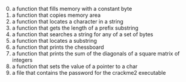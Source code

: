 0. a function that fills memory with a constant byte
1. a function that copies memory area
2. a function that locates a character in a string
3. a function that gets the length of a prefix substring
4. a function that searches a string for any of a set of bytes
5. a function that locates a substring
6. a function that prints the chessboard
7. a function that prints the sum of the diagonals of a square matrix of integers
100. a function that sets the value of a pointer to a char
101. a file that contains the password for the crackme2 executable
